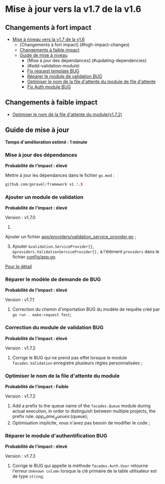 # Mise à jour vers la v1.7 de la v1.6

## Changements à fort impact

- [Mise à niveau vers la v1.7 de la v1.6](#upgrading-to-v17-from-v16)
  - [Changements à fort impact] (#high-impact-changes)
  - [Changements à faible impact](#low-impact-changes)
  - [Guide de mise à niveau](#upgrade-guide)
    - [Mise à jour des dépendances] (#updating-dependencies)
    - (#add-validation-module)
    - [Fix request template BUG](#fix-request-template-bug)
    - [Réparer le module de validation BUG](#fix-validation-module-bug)
    - [Optimiser le nom de la file d'attente du module de file d'attente](#optimize-the-queue-name-of-the-queue-module)
    - [Fix Auth module BUG](#fix-auth-module-bug)

## Changements à faible impact

- [Optimiser le nom de la file d'attente du module(v1.7.2)](#optimize-the-queue-name-of-the-queue-module)

## Guide de mise à jour

**Temps d'amélioration estimé : 1 minute**

### Mise à jour des dépendances

**Probabilité de l'impact : élevé**

Mettre à jour les dépendances dans le fichier `go.mod` :

```go
github.com/goravel/framework v1.7.3
```

### Ajouter un module de validation

**Probabilité de l'impact : élevé**

Version : v1.7.0

1.

Ajouter un fichier [app/providers/validation_service_provider.go](https://github.com/goravel/goravel/blob/v1.7.0/app/providers/validation_service_provider.go)
;

3. Ajouter `&validation.ServiceProvider{}`, `&providers.ValidationServiceProvider{},` à l'élément `providers` dans
  le fichier [config/app.go](https://github.com/goravel/goravel/blob/v1.7.0/config/app.go)

[Pour le détail](../basic/validation)

### Réparer le modèle de demande de BUG

**Probabilité de l'impact : élevé**

Version : v1.7.1

1. Correction du chemin d'importation BUG du modèle de requête créé par `go run . make:request Test`;

### Correction du module de validation BUG

**Probabilité de l'impact : élevé**

Version : v1.7.2

1. Corrige le BUG qui ne prend pas effet lorsque le module `facades.Validation` enregistre plusieurs règles personnalisées ;

### Optimiser le nom de la file d'attente du module

**Probabilité de l'impact : Faible**

Version : v1.7.2

1. Add a prefix to the queue name of the `facades.Queue` module during actual execution, in order to distinguish between
  multiple projects, the prefix rule: ${app_name}_queues:${queue};
2. Optimisation implicite, vous n'avez pas besoin de modifier le code ;

### Réparer le module d'authentification BUG

**Probabilité de l'impact : élevé**

Version : v1.7.3

1. Corrige le BUG qui appelle la méthode `facades.Auth.User` retourne l'erreur `Unknown column` lorsque la clé primaire de la table utilisateur
  est de type `string`;
